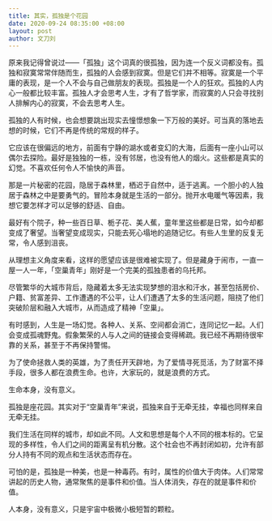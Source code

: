 ```yaml
---
title: 其实，孤独是个花园
date: 2020-09-24 08:35:00 +08:00
layout: post
author: 文刀刘
---
```


原来我记得曾说过——「孤独」这个词真的很孤独，因为连一个反义词都没有。孤独和寂寞常常伴随而生，孤独的人会感到寂寞。但是它们并不相等。寂寞是一个平庸的表现，是一个人不会与自己做朋友的表现。孤独是一个人的狂欢。孤独的人内心一般都比较丰富。孤独人才会思考人生，才有了哲学家，而寂寞的人只会寻找别人排解内心的寂寞，不会去思考人生。

孤独的人有时候，也会想要跳出现实去憧憬想象一下万般的美好。可当真的落地去想的时候，它们不再是传统的常规的样子。

它应该在很偏远的地方，前面有宁静的湖水或者变幻的大海，后面有一座小山可以偶尔去探险。最好是独独的一栋，没有邻居，也没有他人的烟火。这些都是真实的幻觉。不喜欢任何令人不愉快的声音。

那是一片秘密的花园，隐居于森林里，栖迟于自然中，适于逃离。一个胆小的人独居于森林之中是要勇气的。冒险本身就是生活的一部分。抛开水电暖气等因素，我想它要怎样才可以足够的舒适、自由。

最好有个院子，种一些百日草、栀子花、美人蕉，童年里这些都是日常，如今却都变成了奢望。当奢望变成现实，只能去死心塌地的追随记忆。有些人生里的反复无常，令人感到沮丧。

从理想主义角度来看，这样的愿望应该是很难被实现了。但是藏身于闹市，一直一屋一人一年，「空巢青年」刚好是一个完美的孤独患者的乌托邦。

尽管繁华的大城市背后，隐藏着太多无法实现梦想的泪水和汗水，甚至包括房价、户籍、贫富差异、工作遭遇的不公平，让人们遭遇了太多的生活问题，阻挠了他们突破阶层和融入大城市，从而造成了精神「空巢」。

有时感到，人生是一场幻觉。各种人、关系、空间都会消亡，连同记忆一起。人们会变成孤魂野鬼。假象繁荣的人与人之间的链接会变得稀疏。我已经不再期待很牢靠的关系，甚至于不再保持警惕。

为了使命拯救人类的英雄，为了责任开天辟地，为了爱情寻死觅活，为了财富不择手段，很多人都在浪费生命。也许，大家玩的，就是浪费的方式。

生命本身，没有意义。

孤独是座花园。其实对于“空巢青年”来说，孤独来自于无牵无挂，幸福也同样来自无牵无挂。

我们生活在同样的城市，却如此不同。人文和思想是每个人不同的根本标的。它呈现的多样性，令人们之间的距离呈有机分散。这个社会也不再封闭如初，允许有部分人持有不同的观点和生活状态而存在。

可怕的是，孤独是一种美，也是一种毒药。有时，属性的价值大于肉体。人们常常讲起的历史人物，通常聚焦的是事件和价值。当人体消失，存在的就是事件和价值。

人本身，没有意义，只是宇宙中极微小极短暂的颗粒。